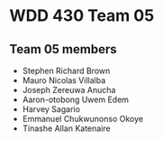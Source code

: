 # WDD 430 Team 05

## Team 05 members
- Stephen Richard Brown
- Mauro Nicolas Villalba
- Joseph Zereuwa Anucha
- Aaron-otobong Uwem Edem
- Harvey Sagario
- Emmanuel Chukwunonso Okoye
- Tinashe Allan Katenaire